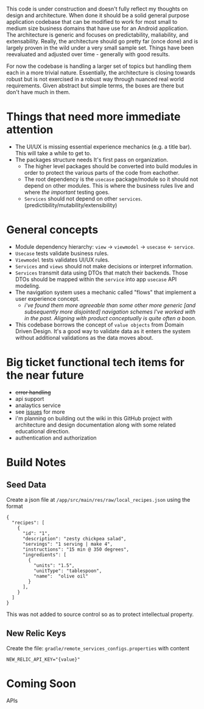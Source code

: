 This code is under construction and doesn't fully reflect my thoughts on design and architecture. When done it should be a solid general purpose application codebase that can be modified to work for most small to medium size business domains that have use for an Android application. The architecture is generic and focuses on predictability, maliability, and extensability. Really, the architecture should go pretty far (once done) and is largely proven in the wild under a very small sample set. Things have been reevaluated and adjusted over time - generally with good results.

For now the codebase is handling a larger set of topics but handling them each in a more trivial nature. Essentially, the architecture is closing towards robust but is not exercised in a robust way through nuanced real world requirements. Given abstract but simple terms, the boxes are there but don't have much in them.

# Things that need more immediate attention
- The UI/UX is missing essential experience mechanics (e.g. a title bar). This will take a while to get to.
- The packages structure needs It's first pass on organization.
  - The higher level packages should be converted into build modules in order to protect the various parts of the code from eachother.
  - The root dependency is the `usecase` package/module so it should not depend on other modules. This is where the business rules live and where _the important_ testing goes.
  - `Services` should not depend on other `services`. (predictibility/mutability/extensibility)
 
# General concepts
- Module dependency hierarchy: `view` -> `viewmodel` -> `usecase` <- `service`.
- `Usecase` tests validate business rules.
- `Viewmodel` tests validates UI/UX rules.
- `Services` and `views` should not make decisions or interpret information.
- `Services` transmit data using DTOs that match their backends. Those DTOs should be mapped within the `service` into app `usecase` API modeling.
- The navigation system uses a mechanic called "flows" that implement a user experience concept.
  - _i've found them more agreeable than some other more generic [and subsequently more disjointed] navigation schemes I've worked with in the past. Aligning with product conceptually is quite often a boon._
- This codebase borrows the concept of `value objects` from Domain Driven Design. It's a good way to validate data as it enters the system without additional validations as the data moves about.

# Big ticket functional tech items for the near future
- ~~error handling~~
- api support
- analaytics service
- see [issues](https://github.com/randallmitchell/HealthyRecipes/issues) for more
- i'm planning on building out the wiki in this GitHub project with architecture and design documentation along with some related educational direction.
- authentication and authorization

# Build Notes

## Seed Data
Create a json file at `/app/src/main/res/raw/local_recipes.json` using the format
```
{
  "recipes": [
    {
      "id": "1",
      "description": "zesty chickpea salad",
      "servings": "1 serving | make 4",
      "instructions": "15 min @ 350 degrees",
      "ingredients": [
        {
          "units": "1.5",
          "unitType": "tablespoon",
          "name":  "olive oil"
        }
      ],
    }
  ]
}
```
This was not added to source control so as
to protect intellectual property.

## New Relic Keys

Create the file: `gradle/remote_services_configs.properties` with content
```
NEW_RELIC_API_KEY="{value}"
```

# Coming Soon
APIs
